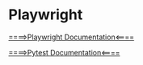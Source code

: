 # Playwright

[====>Playwright Documentation<====](https://playwright.dev/python/docs/input)

[====>Pytest Documentation<====](https://docs.pytest.org/)
